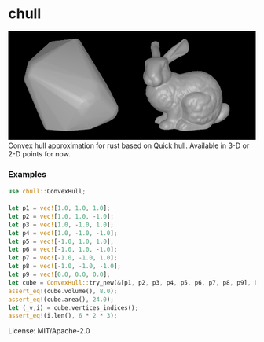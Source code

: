 # chull
![example](img/bunny.PNG)
Convex hull approximation for rust based on [Quick hull](http://citeseerx.ist.psu.edu/viewdoc/summary;jsessionid=C57E2269B0D64504B97E8469F6A1315D?doi=10.1.1.117.405).
Available in 3-D or 2-D points for now.
### Examples
```rust
use chull::ConvexHull;

let p1 = vec![1.0, 1.0, 1.0];
let p2 = vec![1.0, 1.0, -1.0];
let p3 = vec![1.0, -1.0, 1.0];
let p4 = vec![1.0, -1.0, -1.0];
let p5 = vec![-1.0, 1.0, 1.0];
let p6 = vec![-1.0, 1.0, -1.0];
let p7 = vec![-1.0, -1.0, 1.0];
let p8 = vec![-1.0, -1.0, -1.0];
let p9 = vec![0.0, 0.0, 0.0];
let cube = ConvexHull::try_new(&[p1, p2, p3, p4, p5, p6, p7, p8, p9], None).unwrap();
assert_eq!(cube.volume(), 8.0);
assert_eq!(cube.area(), 24.0);
let (_v,i) = cube.vertices_indices();
assert_eq!(i.len(), 6 * 2 * 3);
```

License: MIT/Apache-2.0
